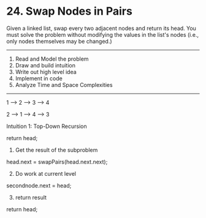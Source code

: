 # 24. Swap Nodes in Pairs

Given a linked list, swap every two adjacent nodes and return its head. You must solve the problem without modifying the values in the list's nodes (i.e., only nodes themselves may be changed.)

________________________________________________________________

1. Read and Model the problem
2. Draw and build intuition
3. Write out high level idea
4. Implement in code
5. Analyze Time and Space Complexities

________________________________________________________________

1 --> 2 --> 3 --> 4 

2 --> 1 --> 4 --> 3

Intuition 1: Top-Down Recursion

return head;

1. Get the result of the subproblem

head.next = swapPairs(head.next.next);

2. Do work at current level

secondnode.next = head;

3. return result

return head;
